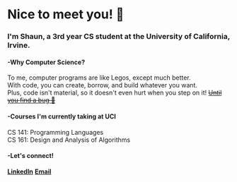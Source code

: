 # Nice to meet you! 👋
### I'm Shaun, a 3rd year CS student at the University of California, Irvine.

#### -Why Computer Science?
To me, computer programs are like Legos, except much better.  
With code, you can create, borrow, and build whatever you want.  
Plus, code isn't material, so it doesn't even hurt when you step on it! [<s>Until you find a bug 😬</s>](https://i.kym-cdn.com/photos/images/newsfeed/000/359/434/5e5.jpg)

#### -Courses I'm currently taking at UCI
CS 141: Programming Languages  
CS 161: Design and Analysis of Algorithms

#### -Let's connect!
[**LinkedIn**](https://www.linkedin.com/in/shaun-chiang/)
[**Email**](mailto:shaunaustin123@gmail.com)
<!--
**ShaunChiang/ShaunChiang** is a ✨ _special_ ✨ repository because its `README.md` (this file) appears on your GitHub profile.

Here are some ideas to get you started:

- 🔭 I’m currently working on ...
- 🌱 I’m currently learning ...
- 👯 I’m looking to collaborate on ...
- 🤔 I’m looking for help with ...
- 💬 Ask me about ...
- 📫 How to reach me: ...
- 😄 Pronouns: ...
- ⚡ Fun fact: ...
-->
